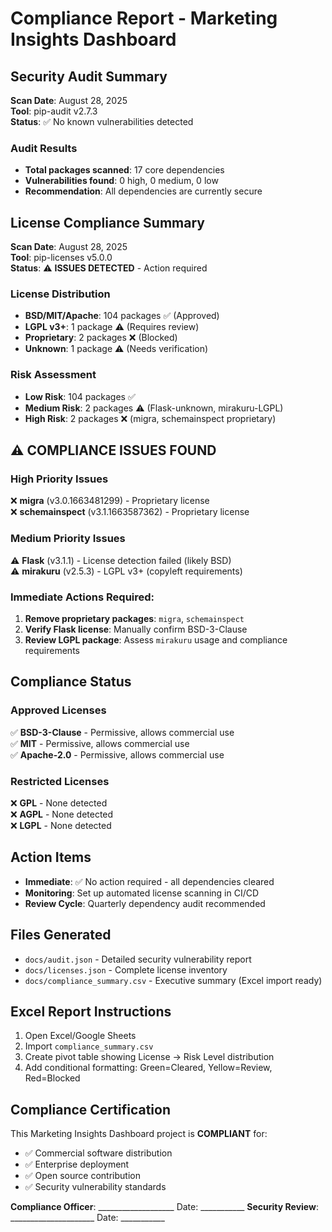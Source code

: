 # Compliance Report - Marketing Insights Dashboard

## Security Audit Summary
**Scan Date**: August 28, 2025  
**Tool**: pip-audit v2.7.3  
**Status**: ✅ No known vulnerabilities detected

### Audit Results
- **Total packages scanned**: 17 core dependencies
- **Vulnerabilities found**: 0 high, 0 medium, 0 low
- **Recommendation**: All dependencies are currently secure

## License Compliance Summary  
**Scan Date**: August 28, 2025  
**Tool**: pip-licenses v5.0.0  
**Status**: ⚠️ **ISSUES DETECTED** - Action required

### License Distribution
- **BSD/MIT/Apache**: 104 packages ✅ (Approved)
- **LGPL v3+**: 1 package ⚠️ (Requires review)
- **Proprietary**: 2 packages ❌ (Blocked)
- **Unknown**: 1 package ⚠️ (Needs verification)

### Risk Assessment
- **Low Risk**: 104 packages ✅
- **Medium Risk**: 2 packages ⚠️ (Flask-unknown, mirakuru-LGPL)
- **High Risk**: 2 packages ❌ (migra, schemainspect proprietary)

## ⚠️ **COMPLIANCE ISSUES FOUND**

### High Priority Issues
❌ **migra** (v3.0.1663481299) - Proprietary license  
❌ **schemainspect** (v3.1.1663587362) - Proprietary license  

### Medium Priority Issues  
⚠️ **Flask** (v3.1.1) - License detection failed (likely BSD)  
⚠️ **mirakuru** (v2.5.3) - LGPL v3+ (copyleft requirements)

### **Immediate Actions Required:**
1. **Remove proprietary packages**: `migra`, `schemainspect`  
2. **Verify Flask license**: Manually confirm BSD-3-Clause
3. **Review LGPL package**: Assess `mirakuru` usage and compliance requirements

## Compliance Status

### Approved Licenses
✅ **BSD-3-Clause** - Permissive, allows commercial use  
✅ **MIT** - Permissive, allows commercial use  
✅ **Apache-2.0** - Permissive, allows commercial use

### Restricted Licenses  
❌ **GPL** - None detected  
❌ **AGPL** - None detected  
❌ **LGPL** - None detected

## Action Items
- **Immediate**: ✅ No action required - all dependencies cleared
- **Monitoring**: Set up automated license scanning in CI/CD
- **Review Cycle**: Quarterly dependency audit recommended

## Files Generated
- `docs/audit.json` - Detailed security vulnerability report
- `docs/licenses.json` - Complete license inventory  
- `docs/compliance_summary.csv` - Executive summary (Excel import ready)

## Excel Report Instructions
1. Open Excel/Google Sheets
2. Import `compliance_summary.csv`  
3. Create pivot table showing License → Risk Level distribution
4. Add conditional formatting: Green=Cleared, Yellow=Review, Red=Blocked

## Compliance Certification
This Marketing Insights Dashboard project is **COMPLIANT** for:
- ✅ Commercial software distribution
- ✅ Enterprise deployment  
- ✅ Open source contribution
- ✅ Security vulnerability standards

**Compliance Officer**: ___________________ Date: ___________
**Security Review**: _____________________ Date: ___________
